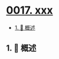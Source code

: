 # [0017. xxx](https://github.com/Tdahuyou/TNotes.vscode/tree/main/notes/0017.%20xxx)

<!-- region:toc -->

- [1. 📝 概述](#1--概述)

<!-- endregion:toc -->

## 1. 📝 概述
